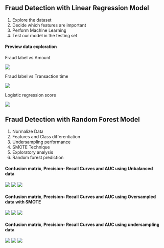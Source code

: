 <h2>Fraud Detection with Linear Regression Model</h2>

  <ol>
    <li>Explore the dataset</li>
    <li>Decide which features are important</li>
    <li>Perform Machine Learning</li>
    <li>Test our model in the testing set</li>
  </ol>

<h4>Preview data exploration</h4>
<p>Fraud label vs Amount</p>
<img src="https://raw.githubusercontent.com/binfalc/Machine-Learning/master/Week_3/Fraud_Prediction/data/img/LR_1.png"></img>

<p>Fraud label vs Transaction time</p>
<img src="https://raw.githubusercontent.com/binfalc/Machine-Learning/master/Week_3/Fraud_Prediction/data/img/LR_2.png"></img>

<p>Logistic regression score</p>
<img src="https://raw.githubusercontent.com/binfalc/Machine-Learning/master/Week_3/Fraud_Prediction/data/img/LR_3.png"></img>

<h2>Fraud Detection with Random Forest Model</h2>

<ol>
    <li>Normalize Data</li>
    <li>Features and Class differentiation</li>
    <li>Undersampling performance</li>
    <li>SMOTE Technique</li>
    <li>Exploratory analysis</li>
    <li>Random forest prediction</li>
</ol>

<h4>Confusion matrix, Precision- Recall Curves and AUC using Unbalanced data</h4>
<img src="https://raw.githubusercontent.com/binfalc/Machine-Learning/master/Week_3/Fraud_Prediction/data/img/RF_imbal_1.png"></img>
<img src="https://raw.githubusercontent.com/binfalc/Machine-Learning/master/Week_3/Fraud_Prediction/data/img/RF_imbal_2.png"></img>
<img src="https://raw.githubusercontent.com/binfalc/Machine-Learning/master/Week_3/Fraud_Prediction/data/img/RF_imbal_3.png"></img>




<h4>Confusion matrix, Precision- Recall Curves and AUC using Oversampled data with SMOTE</h4>

<img src="https://raw.githubusercontent.com/binfalc/Machine-Learning/master/Week_3/Fraud_Prediction/data/img/RF_smote_1.png"></img>
<img src="https://raw.githubusercontent.com/binfalc/Machine-Learning/master/Week_3/Fraud_Prediction/data/img/RF_smote_2.png"></img>
<img src="https://raw.githubusercontent.com/binfalc/Machine-Learning/master/Week_3/Fraud_Prediction/data/img/RF_smote_3.png"></img>

<h4>Confusion matrix, Precision- Recall Curves and AUC using undersampling data</h4>
<img src="https://raw.githubusercontent.com/binfalc/Machine-Learning/master/Week_3/Fraud_Prediction/data/img/RF_undersam_1.png"></img>
<img src="https://raw.githubusercontent.com/binfalc/Machine-Learning/master/Week_3/Fraud_Prediction/data/img/RF_undersam_2.png"></img>
<img src="https://raw.githubusercontent.com/binfalc/Machine-Learning/master/Week_3/Fraud_Prediction/data/img/RF_undersam_3.png"></img>

